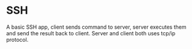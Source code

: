 # SSH
A basic SSH app, client sends command to server, server executes them and send the result back to client. Server and client both uses tcp/ip protocol.
